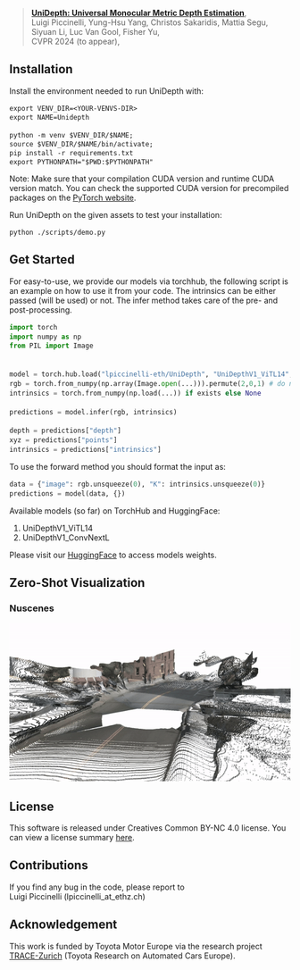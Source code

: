 > [**UniDepth: Universal Monocular Metric Depth Estimation**](),  
> Luigi Piccinelli, Yung-Hsu Yang, Christos Sakaridis, Mattia Segu, Siyuan Li, Luc Van Gool, Fisher Yu,  
> CVPR 2024 (to appear),  
<!-- > *Paper ([arXiv 2304.06334](https://arxiv.org/pdf/2304.06334.pdf))*   -->


## Installation

Install the environment needed to run UniDepth with:
```shell
export VENV_DIR=<YOUR-VENVS-DIR>
export NAME=Unidepth

python -m venv $VENV_DIR/$NAME;
source $VENV_DIR/$NAME/bin/activate;
pip install -r requirements.txt
export PYTHONPATH="$PWD:$PYTHONPATH"
```

Note: Make sure that your compilation CUDA version and runtime CUDA version match.
You can check the supported CUDA version for precompiled packages on the [PyTorch website](https://pytorch.org/).

Run UniDepth on the given assets to test your installation:
```shell
python ./scripts/demo.py
```


## Get Started

For easy-to-use, we provide our models via torchhub, the following script is an example on how to use it from your code.
The intrinsics can be either passed (will be used) or not. The infer method takes care of the pre- and post-processing. 
```python
import torch
import numpy as np
from PIL import Image


model = torch.hub.load("lpiccinelli-eth/UniDepth", "UniDepthV1_ViTL14", pretrained=True, trust_repo=True)
rgb = torch.from_numpy(np.array(Image.open(...))).permute(2,0,1) # do not normalize
intrinsics = torch.from_numpy(np.load(...)) if exists else None

predictions = model.infer(rgb, intrinsics)

depth = predictions["depth"]
xyz = predictions["points"]
intrinsics = predictions["intrinsics"]
```

To use the forward method you should format the input as:
```python
data = {"image": rgb.unsqueeze(0), "K": intrinsics.unsqueeze(0)}
predictions = model(data, {})
```

Available models (so far) on TorchHub and HuggingFace:

1. UniDepthV1_ViTL14
2. UniDepthV1_ConvNextL

Please visit our [HuggingFace](https://huggingface.co/lpiccinelli/UniDepth) to access models weights.


## Zero-Shot Visualization

<!-- ### YouTube (The Office)
<p align="center">
  <img src="docs/kitti_example.gif" alt="animated" />
</p> -->


### Nuscenes
<p align="center">
  <img src="assets/docs/nuscenes_surround.gif" alt="animated" />
</p>


## License

This software is released under Creatives Common BY-NC 4.0 license. You can view a license summary [here](LICENSE).


## Contributions

If you find any bug in the code, please report to <br>
Luigi Piccinelli (lpiccinelli_at_ethz.ch)


## Acknowledgement

This work is funded by Toyota Motor Europe via the research project [TRACE-Zurich](https://trace.ethz.ch) (Toyota Research on Automated Cars Europe).
